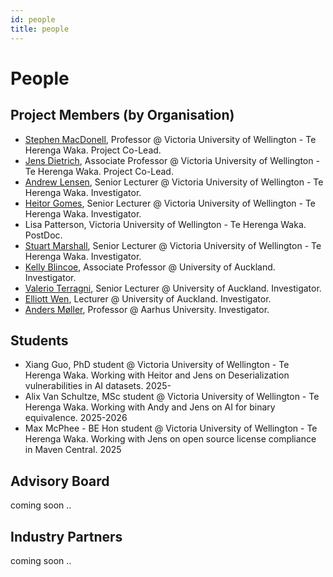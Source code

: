 ```yaml
---
id: people
title: people
---
```


# People

## Project Members (by Organisation)

- [Stephen MacDonell](https://people.wgtn.ac.nz/stephen.macdonell), Professor @ Victoria University of Wellington - Te Herenga Waka. Project Co-Lead. 
- [Jens Dietrich](https://people.wgtn.ac.nz/jens.dietrich/), Associate Professor @ Victoria University of Wellington - Te Herenga Waka. Project Co-Lead. 
- [Andrew Lensen](https://people.wgtn.ac.nz/andrew.lensen), Senior Lecturer @ Victoria University of Wellington - Te Herenga Waka. Investigator.
- [Heitor Gomes](https://people.wgtn.ac.nz/heitor.gomes/), Senior Lecturer @ Victoria University of Wellington - Te Herenga Waka. Investigator.
- Lisa Patterson, Victoria University of Wellington - Te Herenga Waka. PostDoc. 
- [Stuart Marshall](https://people.wgtn.ac.nz/stuart.marshall/), Senior Lecturer @ Victoria University of Wellington - Te Herenga Waka. Investigator.
- [Kelly Blincoe](https://profiles.auckland.ac.nz/k-blincoe/), Associate Professor @ University of Auckland. Investigator.
- [Valerio Terragni](https://profiles.auckland.ac.nz/v-terragni), Senior Lecturer @ University of Auckland. Investigator.
- [Elliott Wen](https://profiles.auckland.ac.nz/elliott-wen), Lecturer @ University of Auckland. Investigator.
- [Anders Møller](https://cs.au.dk/~amoeller/), Professor @ Aarhus University. Investigator.

## Students

- Xiang Guo, PhD student @ Victoria University of Wellington - Te Herenga Waka. Working with Heitor and Jens on Deserialization vulnerabilities in AI datasets. 2025-
- Alix Van Schultze, MSc student @ Victoria University of Wellington - Te Herenga Waka. Working with Andy and Jens on AI for binary equivalence. 2025-2026
- Max McPhee - BE Hon student @ Victoria University of Wellington - Te Herenga Waka. Working with Jens on open source license compliance in Maven Central. 2025


## Advisory Board

coming soon .. 

## Industry Partners 

coming soon .. 
